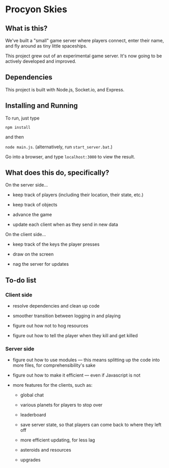 # Procyon Skies

## What is this?

We've built a "small" game server where players connect, enter their name, and fly around as tiny little spaceships.

This project grew out of an experimental game server. It's now going to be actively developed and improved.

## Dependencies

This project is built with Node.js, Socket.io, and Express.

## Installing and Running

To run, just type

`npm install`

and then

`node main.js`. (alternatively, run `start_server.bat`.)

Go into a browser, and type `localhost:3000` to view the result.

## What does this do, specifically?

On the server side...

* keep track of players (including their location, their state, etc.)

* keep track of objects

* advance the game

* update each client when as they send in new data

On the client side...

* keep track of the keys the player presses

* draw on the screen

* nag the server for updates

## To-do list

### Client side

* resolve dependencies and clean up code

* smoother transition between logging in and playing

* figure out how not to hog resources

* figure out how to tell the player when they kill and get killed

### Server side

* figure out how to use modules &mdash; this means splitting up the code into more files, for comprehensibility's sake

* figure out how to make it efficient &mdash; even if Javascript is not

* more features for the clients, such as:

    - global chat
    
    - various planets for players to stop over
    
    - leaderboard
    
    - save server state, so that players can come back to where they left off
    
    - more efficient updating, for less lag
    
    - asteroids and resources
    
    - upgrades
